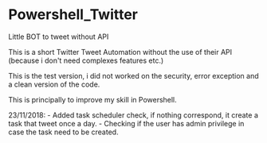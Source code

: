 # Powershell_Twitter
Little BOT to tweet without API

This is a short Twitter Tweet Automation without the use of their API (because i don't need complexes features etc.)

This is the test version, i did not worked on the security, error exception and a clean version of the code.

This is principally to improve my skill in Powershell.

23/11/2018: - Added task scheduler check, if nothing correspond, it create a task that tweet once a day.
            - Checking if the user has admin privilege in case the task need to be created.
